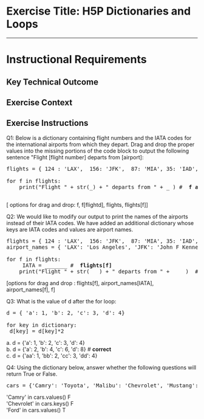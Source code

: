 # Exercise Title: H5P Dictionaries and Loops
---
# Instructional Requirements
## Key Technical Outcome

## Exercise Context

## Exercise Instructions

Q1: Below is a dictionary containing flight numbers and the IATA codes for the international airports from which they depart.
Drag and drop the proper values into the missing portions of the code block to output the following sentence "Flight [flight number] departs from [airport]:

<pre>
flights = { 124 : 'LAX',  156: 'JFK',  87: 'MIA', 35: 'IAD', 78: 'HNL' }
 
for f in flights:
 	print("Flight " + str(_) + " departs from " + _ ) # <b> f and flights[f] </b>
 </pre>
 
[ options for drag and drop:  f, f[flightd], flights, flights[f]] 
  
Q2: We would like to modify our output to print the names of the airports instead of their IATA codes. We have added an additional dictionary whose keys are IATA codes and values are airport names. 

<pre>
flights = { 124 : 'LAX',  156: 'JFK',  87: 'MIA', 35: 'IAD', 78: 'HNL' }
airport_names = { 'LAX': 'Los Angeles', 'JFK': 'John F Kennedy', 'MIA': 'Miami', 'IAD': 'Washington Dulles', 'HNL': 'Daniel K. Inouye'}

for f in flights:
	 IATA = _______ # <b> flights[f] </b>
 	print("Flight " + str( _ ) + " departs from " + ____)  #  <b>f and airport_names[IATA]</b>
</pre>
 	
[options for drag and drop : flights[f], airport_names[IATA], airport_names[f], f]

Q3: What is the value of d after the for loop:

<pre>
d = { 'a': 1, 'b': 2, 'c': 3, 'd': 4}

for key in dictionary:
 d[key] = d[key]*2
</pre>

a. d = {'a': 1, 'b': 2, 'c': 3, 'd': 4} <br>
b. d = {'a': 2, 'b': 4, 'c': 6, 'd': 8} # <b>correct </b> <br>
c. d = {'aa': 1, 'bb': 2, 'cc': 3, 'dd': 4} <br>

Q4: Using the dictionary below, answer whether the following questions will return True or False.

<pre>cars = {'Camry': 'Toyota', 'Malibu': 'Chevrolet', 'Mustang': 'Ford', 'M-Class': 'Mercedes-Benz'}</pre>

'Camry' in cars.values() F <br>
'Chevrolet' in cars.keys() F <br>
'Ford' in cars.values() T <br>
